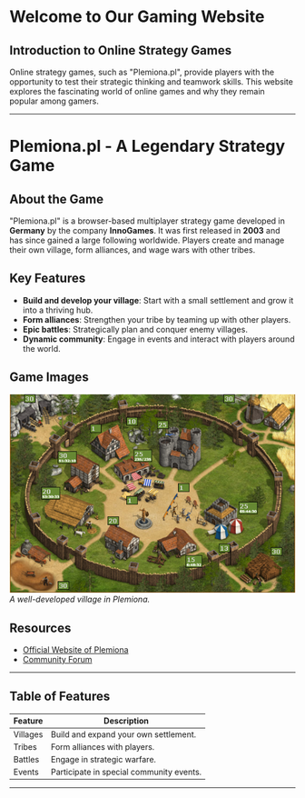 # Welcome to Our Gaming Website

## Introduction to Online Strategy Games

Online strategy games, such as "Plemiona.pl", provide players with the opportunity to test their strategic 
thinking and teamwork skills. This website explores the fascinating world of online games
and why they remain popular among gamers.

---

# Plemiona.pl - A Legendary Strategy Game

## About the Game    
"Plemiona.pl" is a browser-based multiplayer strategy game developed in **Germany** by the company **InnoGames**. 
It was first released in **2003** and has since gained a large following worldwide. 
Players create and manage their own village, form alliances, and wage wars with other tribes.

## Key Features  
- **Build and develop your village**: Start with a small settlement and grow it into a thriving hub.
- **Form alliances**: Strengthen your tribe by teaming up with other players.
- **Epic battles**: Strategically plan and conquer enemy villages.
- **Dynamic community**: Engage in events and interact with players around the world.

## Game Images  
![Plemiona Village](img/plemiona.png)  
*A well-developed village in Plemiona.*



## Resources  
- [Official Website of Plemiona](https://www.plemiona.pl)
- [Community Forum](https://forum.plemiona.pl)

---

## Table of Features

| Feature          | Description                                  |
|------------------|----------------------------------------------|
| Villages         | Build and expand your own settlement.        |
| Tribes           | Form alliances with players.                 |
| Battles          | Engage in strategic warfare.                 |
| Events           | Participate in special community events.     |

---



